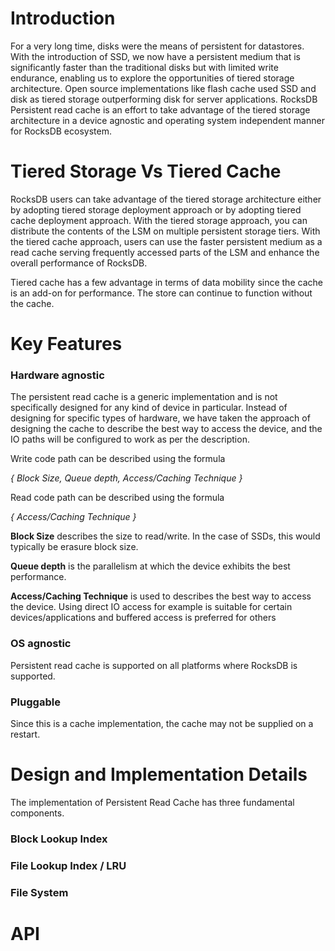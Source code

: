 # Introduction

For a very long time, disks were the means of persistent for datastores. With the introduction of SSD, we now have a persistent medium that is significantly faster than the traditional disks but with limited write endurance, enabling us to explore the opportunities of tiered storage architecture. Open source implementations like flash cache used SSD and disk as tiered storage outperforming disk for server applications. RocksDB Persistent read cache is an effort to take advantage of the tiered storage architecture in a device agnostic and operating system independent manner for RocksDB ecosystem. 

# Tiered Storage Vs Tiered Cache

RocksDB users can take advantage of the tiered storage architecture either by adopting tiered storage deployment approach or by adopting tiered cache deployment approach. With the tiered storage approach, you can distribute the contents of the LSM on multiple persistent storage tiers. With the tiered cache approach, users can use the faster persistent medium as a read cache serving frequently accessed parts of the LSM and enhance the overall performance of RocksDB.

Tiered cache has a few advantage in terms of data mobility since the cache is an add-on for performance. The store can continue to function without the cache. 

# Key Features

### Hardware agnostic

The persistent read cache is a generic implementation and is not specifically designed for any kind of device in particular. Instead of designing for specific types of hardware, we have taken the approach of designing the cache to describe the best way to access the device, and the IO paths will be configured to work as per the description.

Write code path can be described using the formula

_{ Block Size, Queue depth, Access/Caching Technique }_

Read code path can be described using the formula

_{ Access/Caching Technique }_

**Block Size** describes the size to read/write. In the case of SSDs, this would typically be erasure block size.

**Queue depth** is the parallelism at which the device exhibits the best performance.

**Access/Caching Technique** is used to describes the best way to access the device. Using direct IO access for example is suitable for certain devices/applications and buffered access is preferred for others

### OS agnostic

Persistent read cache is supported on all platforms where RocksDB is supported.

### Pluggable

Since this is a cache implementation, the cache may not be supplied on a restart.

# Design and Implementation Details

The implementation of Persistent Read Cache has three fundamental components.

### Block Lookup Index
### File Lookup Index / LRU
### File System

# API